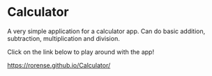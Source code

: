 # Calculator

A very simple application for a calculator app. Can do basic addition, subtraction, multiplication and division.

Click on the link below to play around with the app!  

https://rorense.github.io/Calculator/